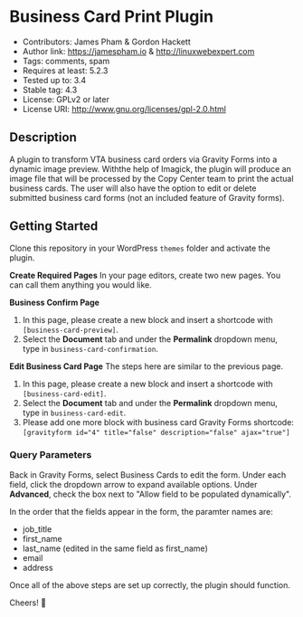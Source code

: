 # Business Card Print Plugin

- Contributors: James Pham & Gordon Hackett
- Author link: https://jamespham.io & http://linuxwebexpert.com
- Tags: comments, spam
- Requires at least: 5.2.3
- Tested up to: 3.4
- Stable tag: 4.3
- License: GPLv2 or later
- License URI: http://www.gnu.org/licenses/gpl-2.0.html

## Description
 A plugin to transform VTA business card orders via Gravity Forms into a dynamic image preview. Withthe help of Imagick, the plugin will produce an image file that will be processed by the Copy Center team to print the
actual business cards. The user will also have the option to edit or delete submitted business card forms (not an
included feature of Gravity forms).

## Getting Started
Clone this repository in your WordPress `themes` folder and activate the plugin.

**Create Required Pages**
In your page editors, create two new pages. You can call them anything you would like.

**Business Confirm Page**
1. In this page, please create a new  block and insert a shortcode with `[business-card-preview]`.
2. Select the **Document** tab and under the **Permalink** dropdown menu, type in `business-card-confirmation`.

**Edit Business Card Page**
The steps here are similar to the previous page.
1. In this page, please create a new block and insert a shortcode with `[business-card-edit]`.
2. Select the **Document** tab and under the **Permalink** dropdown menu, type in `business-card-edit`.
3. Please add one more block with business card Gravity Forms shortcode: `[gravityform id="4" title="false"
description="false" ajax="true"]`

### Query Parameters
Back in Gravity Forms, select Business Cards to edit the form. Under each field, click the dropdown arrow to expand
available options. Under **Advanced**, check the box next to "Allow field to be populated dynamically".

In the order that the fields appear in the form, the paramter names are:
- job_title
- first_name
- last_name     (edited in the same field as first_name)
- email
- address

Once all of the above steps are set up correctly, the plugin should function.

Cheers! :beer:
